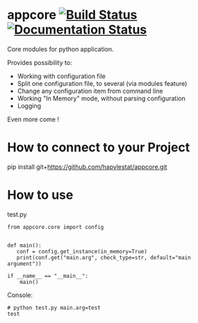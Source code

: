 # appcore  [![Build Status](https://travis-ci.org/hapylestat/apputils.svg?branch=master)](https://travis-ci.org/hapylestat/apputils) [![Documentation Status](https://readthedocs.org/projects/appcore/badge/?version=latest)](http://appcore.readthedocs.io/en/latest/?badge=latest)
Core modules for python application.

Provides possibility to:
- Working with configuration file
- Split one configuration file, to several (via modules feature)
- Change any configuration item from command line
- Working "In Memory" mode, without parsing configuration
- Logging


Even more come !


# How to connect to your Project

pip install git+https://github.com/hapylestat/appcore.git

# How to use

test.py
```
from appcore.core import config


def main():
   conf = config.get_instance(in_memory=True)
   print(conf.get("main.arg", check_type=str, default="main argument"))

if __name__ == "__main__":
    main()

```

Console:
```
# python test.py main.arg=test
test
```
